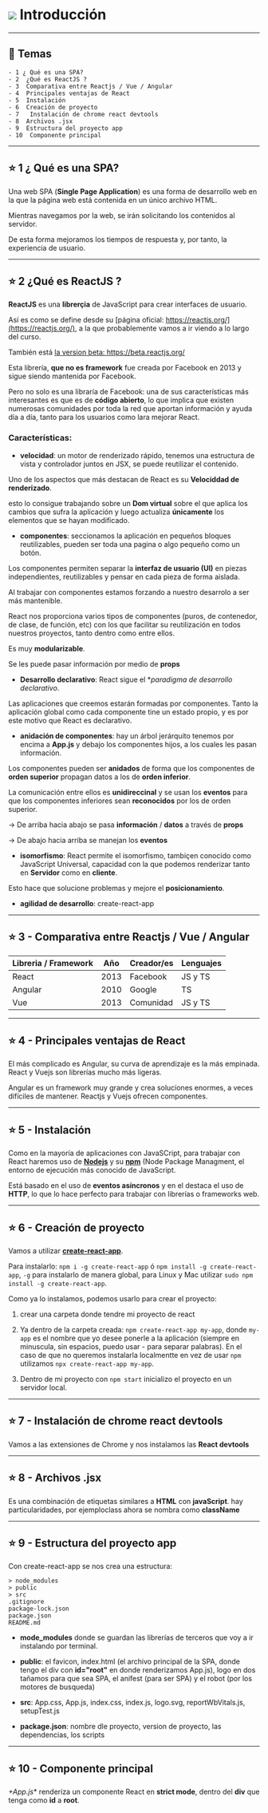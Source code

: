 # <img src="https://img.icons8.com/office/40/null/react.png"/>  Introducción

---

## :book: Temas

```
- 1 ¿ Qué es una SPA?
- 2  ¿Qué es ReactJS ?
- 3  Comparativa entre Reactjs / Vue / Angular 
- 4  Principales ventajas de React
- 5  Instalación
- 6  Creación de proyecto
- 7   Instalación de chrome react devtools
- 8  Archivos .jsx
- 9  Estructura del proyecto app
- 10  Componente principal
```

---

## :star: 1 ¿ Qué es una SPA?

Una web SPA (**Single Page Application**) es una forma de desarrollo web en la que la página web está contenida en un único archivo HTML.

Mientras navegamos por la web, se irán solicitando los contenidos al servidor.

De esta forma mejoramos los tiempos de respuesta y, por tanto, la experiencia de usuario.

---

## :star: 2 ¿Qué es ReactJS ?

**ReactJS** es una **librerçia** de JavaScript para crear interfaces de usuario.

Así es como se define desde su [página oficial: https://reactjs.org/](https://reactjs.org/), a la que probablemente vamos a ir viendo a lo largo del curso.

También está [la version beta: https://beta.reactjs.org/ ](https://beta.reactjs.org/)

Esta librería, **que no es framework** fue creada por Facebook en 2013 y sigue siendo mantenida por Facebook.

Pero no solo es una libraría de Facebook: una de sus características más interesantes es que es de **código abierto**, lo que implica que existen numerosas comunidades por toda la red que aportan información y ayuda día a día, tanto para los usuarios como lara mejorar React.

### Características:

- **velocidad**: un motor de renderizado rápido, tenemos una estructura de vista y controlador juntos en JSX, se puede reutilizar el contenido. 

Uno de los aspectos que más destacan de React es su **Velociddad de renderizado**.

esto lo consigue trabajando sobre un **Dom virtual** sobre el que aplica los cambios que sufra la aplicación y luego actualiza **únicamente** los elementos que se hayan modificado.

- **componentes**: seccionamos la aplicación en pequeños bloques reutilizables, pueden ser toda una pagina o algo pequeño como un botón.

Los componentes permiten separar la **interfaz de usuario (UI)** en piezas independientes, reutilizables y pensar en cada pieza de forma aislada.

Al trabajar con componentes estamos forzando a nuestro desarrolo a ser más mantenible.

React nos proporciona varios tipos de componentes (puros, de contenedor, de clase, de función, etc) con los que facilitar su reutilización en todos nuestros proyectos, tanto dentro como entre ellos.

Es muy **modularizable**.

Se les puede pasar información por medio de **props**

- **Desarrollo declarativo**: React sigue el **paradigma de desarrollo declarativo*.

Las aplicaciones que creemos estarán formadas por componentes. Tanto la aplicación global como cada componente tine un estado propio, y es por este motivo que React es declarativo.

- **anidación de componentes**: hay un árbol jerárquito tenemos por encima a **App.js** y debajo los componentes hijos, a los cuales les pasan información.

Los componentes pueden ser **anidados** de forma que los componentes de **orden superior** propagan datos a los de **orden inferior**.

La comunicación entre ellos es **unidireccinal** y se usan los **eventos** para que los componentes inferiores sean **reconocidos** por los de orden superior.

-> De arriba hacia abajo se pasa **información** / **datos** a través de **props**

-> De abajo hacia arriba se manejan los **eventos**

- **isomorfismo**: React permite el isomorfismo, tambiçen conocido como JavaScript Universal, capacidad con la que podemos renderizar tanto en **Servidor** como en **cliente**.

Esto hace que solucione problemas y mejore el **posicionamiento**.

- **agilidad de desarrollo**: create-react-app

---

## :star:  3 - Comparativa entre Reactjs / Vue / Angular 


| Libreria / Framework | Año | Creador/es | Lenguajes |
| -------------------- | --- | ---------- | --------- |
| React | 2013 | Facebook | JS y TS |
| Angular | 2010 | Google | TS |
| Vue | 2013 | Comunidad | JS y TS |

---

## :star:  4 - Principales ventajas de React

El más complicado es Angular, su curva de aprendizaje es la más empinada. React y Vuejs son librerías mucho más ligeras.

Angular es un framework muy grande y crea soluciones enormes, a veces difíciles de mantener. Reactjs y Vuejs ofrecen componentes.

---

## :star: 5 - Instalación

Como en la mayoría de aplicaciones con JavaSCript, para trabajar con React haremos uso de [**Nodejs**](https://nodejs.org/en/) y su [**npm**](https://www.npmjs.com/) (Node Package Managment, el entorno de ejecución más conocido de JavaScript.

Está basado en el uso de **eventos asíncronos** y en el destaca el uso de **HTTP**, lo que lo hace perfecto para trabajar con librerías o frameworks web.

---

## :star: 6 - Creación de proyecto

Vamos a utilizar [**create-react-app**](https://www.npmjs.com/package/create-react-app).

Para instalarlo: ```npm i -g create-react-app``` ó ```npm install -g create-react-app```, ```-g``` para instalarlo de manera global, para Linux y Mac utilizar ```sudo npm install -g create-react-app```.


Como ya lo instalamos, podemos usarlo para crear el proyecto:

1. crear una carpeta donde tendre mi proyecto de react

2. Ya dentro de la carpeta creada: ```npm create-react-app my-app```, donde ```my-app``` es el nombre que yo desee ponerle a la aplicación (siempre en minuscula, sin espacios, puedo usar - para separar palabras). En el caso de que no queremos instalarla localmentte en vez de usar ```npm``` utilizamos ```npx create-react-app my-app```.

3. Dentro de mi proyecto con ```npm start``` inicializo el proyecto en un servidor local.

---

## :star: 7 -  Instalación de chrome react devtools

Vamos a las extensiones de Chrome y nos instalamos las **React devtools**

---

## :star: 8 - Archivos .jsx

Es una combinación de etiquetas similares a **HTML** con **javaScript**. hay particularidades, por ejemploclass ahora se nombra como **className**

---

## :star: 9 - Estructura del proyecto app

Con create-react-app se nos crea una estructura:

```
> node_modules
> public
> src
.gitignore
package-lock.json
package.json
README.md
```

- **mode_modules** donde se guardan las librerías de terceros que voy a ir instalando por terminal.

- **public**: el favicon, index.html (el archivo principal de la SPA, donde tengo el div con **id="root"** en donde renderizamos App.js), logo en dos tañamos para que sea SPA, el anifest (para ser SPA) y el robot (por los motores de busqueda)

- **src**: App.css, App.js, index.css, index.js, logo.svg, reportWbVitals.js, setupTest.js

- **package.json**: nombre dle proyecto, version de proyecto, las dependencias, los scripts

---

## :star: 10 - Componente principal

*+App.js** renderiza un componente React en **strict mode**, dentro del **div** que tenga como **id** a **root**.
